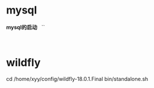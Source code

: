 # mysql
**mysql的启动** &nbsp; ``

<br>

# wildfly
cd /home/xyy/config/wildfly-18.0.1.Final
bin/standalone.sh
